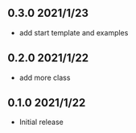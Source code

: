 ## 0.3.0 2021/1/23

- add start template and examples

## 0.2.0 2021/1/22

- add more class

## 0.1.0 2021/1/22

- Initial release